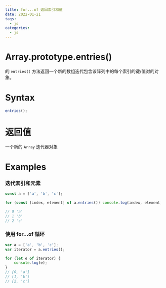 ```yaml
---
title: for...of 返回索引和值
date: 2022-01-21
tags:
  - js
categories:
  - js
---
```


# Array.prototype.entries()

的 `entries()` 方法返回一个新的数组迭代包含该阵列中的每个索引的键/值对的对象。

# Syntax

```js
entries();
```

# 返回值

一个新的 `Array` 迭代器对象

# Examples

### 迭代索引和元素

```js
const a = ['a', 'b', 'c'];

for (const [index, element] of a.entries()) console.log(index, element);

// 0 'a'
// 1 'b'
// 2 'c'
```

### 使用 for…of 循环

```js
var a = ['a', 'b', 'c'];
var iterator = a.entries();

for (let e of iterator) {
	console.log(e);
}
// [0, 'a']
// [1, 'b']
// [2, 'c']
```
